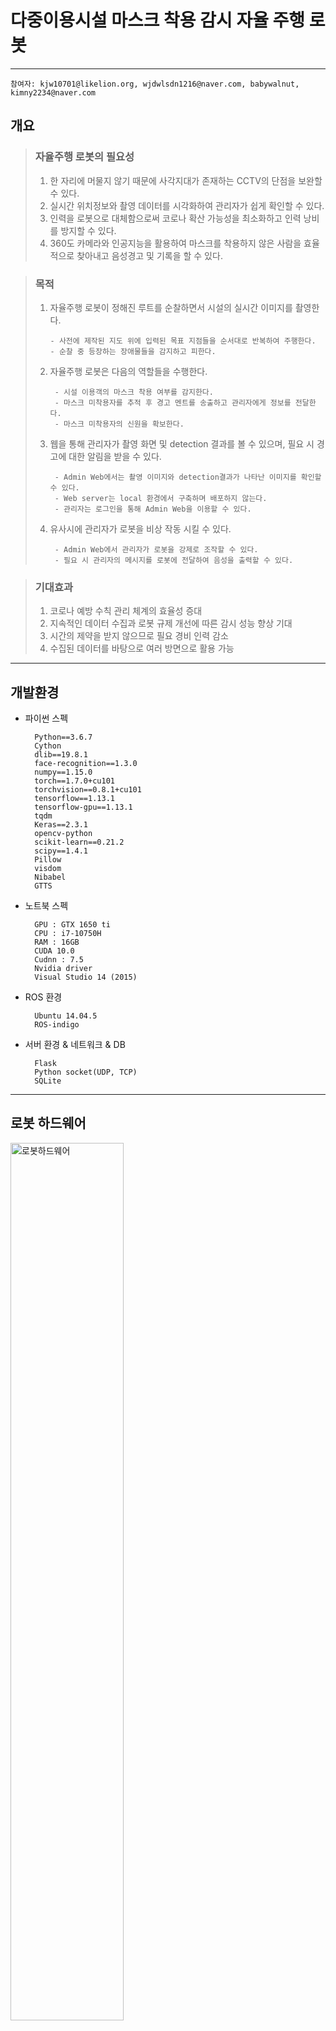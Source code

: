 # 다중이용시설 마스크 착용 감시 자율 주행 로봇

-------------------------------------------------------------------------------------------------------------------------
	참여자: kjw10701@likelion.org, wjdwlsdn1216@naver.com, babywalnut, kimny2234@naver.com

## 개요
> ### 자율주행 로봇의 필요성
> 1. 한 자리에 머물지 않기 때문에 사각지대가 존재하는 CCTV의 단점을 보완할 수 있다.
> 2. 실시간 위치정보와 촬영 데이터를 시각화하여 관리자가 쉽게 확인할 수 있다.
> 3. 인력을 로봇으로 대체함으로써 코로나 확산 가능성을 최소화하고 인력 낭비를 방지할 수 있다.
> 4. 360도 카메라와 인공지능을 활용하여 마스크를 착용하지 않은 사람을 효율적으로 찾아내고 음성경고 및 기록을 할 수 있다.


> ### 목적
> 1. 자율주행 로봇이 정해진 루트를 순찰하면서 시설의 실시간 이미지를 촬영한다.
>
>        - 사전에 제작된 지도 위에 입력된 목표 지점들을 순서대로 반복하여 주행한다.
>        - 순찰 중 등장하는 장애물들을 감지하고 피한다.
>
> 2. 자율주행 로봇은 다음의 역할들을 수행한다.
>
>         - 시설 이용객의 마스크 착용 여부를 감지한다.
>         - 마스크 미착용자를 추적 후 경고 멘트를 송출하고 관리자에게 정보를 전달한다.
>         - 마스크 미착용자의 신원을 확보한다.
>
> 3. 웹을 통해 관리자가 촬영 화면 및 detection 결과를 볼 수 있으며, 필요 시 경고에 대한 알림을 받을 수 있다.
>
>         - Admin Web에서는 촬영 이미지와 detection결과가 나타난 이미지를 확인할 수 있다.
>         - Web server는 local 환경에서 구축하며 배포하지 않는다.
>         - 관리자는 로그인을 통해 Admin Web을 이용할 수 있다.
>
> 4. 유사시에 관리자가 로봇을 비상 작동 시킬 수 있다.
>
>         - Admin Web에서 관리자가 로봇을 강제로 조작할 수 있다.
>         - 필요 시 관리자의 메시지를 로봇에 전달하여 음성을 출력할 수 있다.

>
> ### 기대효과
> 1. 코로나 예방 수칙 관리 체계의 효율성 증대
> 2. 지속적인 데이터 수집과 로봇 규제 개선에 따른 감시 성능 향상 기대
> 3. 시간의 제약을 받지 않으므로 필요 경비 인력 감소
> 4. 수집된 데이터를 바탕으로 여러 방면으로 활용 가능

----------------------------------------------------------------------------------------------------

## 개발환경

+ 파이썬 스펙

        Python==3.6.7
        Cython
        dlib==19.8.1
        face-recognition==1.3.0
        numpy==1.15.0
        torch==1.7.0+cu101
        torchvision==0.8.1+cu101
        tensorflow==1.13.1
        tensorflow-gpu==1.13.1
        tqdm
        Keras==2.3.1
        opencv-python
        scikit-learn==0.21.2
        scipy==1.4.1
        Pillow
        visdom
        Nibabel
        GTTS


+ 노트북 스펙

        GPU : GTX 1650 ti
        CPU : i7-10750H
        RAM : 16GB
        CUDA 10.0
        Cudnn : 7.5
        Nvidia driver
        Visual Studio 14 (2015)
        
+ ROS 환경

        Ubuntu 14.04.5
        ROS-indigo 
        
+ 서버 환경 & 네트워크 & DB

        Flask
        Python socket(UDP, TCP)
        SQLite

---------------------------------------------------------------------------------------------------------------------

## 로봇 하드웨어
<img src="/README_img/로봇하드웨어.PNG" width="60%" height="60%" title="로봇하드웨어" alt="로봇하드웨어"></img>    
 
---------------------------------------------------------------------------------------------------------------------

## 전체 시스템 디자인 
![Sytem_Design](/README_img/시스템디자인.PNG "시스템디자인")

---------------------------------------------------------------------------------------------------------------------

## 전체 프로세스 알고리즘
![전체프로세스](/README_img/전체프로세스.PNG "전체프로세스")

---------------------------------------------------------------------------------------------------------------------

## 파트 별 설명    
 1. [Panorama Camera](https://github.com/SW-H/Autonomous_Driving_Security_Robot/blob/main/README_hyperlink/PanoramaCamera.md)
 ---------------------------------------------------------------------------------------------------------------------
 2. AI model 
> 로봇에 장착된 카메라를 통해 수집된 이미지에서 목표한 기획에 맞게끔 자율주행 로봇의 움직임을 결정할 데이터를 도출하기 위해 다음과 같은 인공지능 모델들을 사용하였다.    
>  
>> + Mask Detection (YOLO v4) – Custom Data      
   파노라마 카메라로 수집한 이미지에서 마스크를 쓴 사람과 안 쓴 사람, 잘못 쓴 사람의 얼굴을 detection해내기 위한 CNN모델이다.   Kaggle에서 제공하는 VOC format의 Mask Detection Dataset을 convert2Yolo 툴을 이용해  YOLO에 맞는 데이터 형식으로 변환 후, Google Colab Pro 환경에서 직접 모델을 train시켜 weights값을 생성하였다.   이미지에서 마스크를 쓴 얼굴(with_mask), 마스크를 쓰지 않은 얼굴( without_mask), 마스크를 제대로 쓰지 않은 얼굴(mask_weared_incorrect)을 찾아낸다.               
   ![model_training](/README_img/model_training.PNG "model_training")    ↳ Colab Pro에서 진행한 model training이 완료된 화면과 이에 사용한 parameter   
   ![코드 실행 시 마스크 착용 여부에 따라 구분된 모습](/README_img/detecting_mask_nomask.PNG "코드 실행 시 마스크 착용 여부에 따라 구분된 모습")   ↳코드 실행 시 마스크 착용 여부에 따라 구분된 모습
>>
>>
>>
>>
>> + Person Detection (YOLO v4) – Coco Dataset   
    Mask detection model만으로는 사람의 뒷모습을 잡아내지 못하여 한번 포착한 마스크 미착용자를 지속적으로 tracking할수가 없다. 따라서 사진 촬영 각도에 상관없이 이미지에서 사람을 detection 해낼 필요가 있었다.   
	 Detection 성능의 향상을 위해 Mask detection과 별개의 모델을 사용하였으며, coco dataset으로 훈련된 모델에서 ‘person’  label만을 사용하였다. ![detection_result](/README_img/detection_result.PNG "Coco dataset을 이용해 train한 모델의 detection 결과 예시
")    ↳Coco dataset을 이용해 train한 모델의 detection 결과 예시
>>
>>
>>
>>
>> + Object Tracking (Deep-SORT) – Pretrained Model   
   앞에서 detection한 person의  bounding box를 tracking하는 모델이다. 수집된 이미지에서 person마다 각각의  label(track id)을 붙이고 tracking하기 위해 사용한다.![ObjectTracking](/README_img/ObjectTracking.PNG "Real-time으로 person detection & tracking 하는 모델 출력 예시")   ↳ Real-time으로 person detection & tracking 하는 모델 출력 예시
   사용하는 자율주행 로봇 및 카메라의 특성을 고려하여, 연속적으로 촬영한 이미지에서의 원활한 tracking을 위해 model의 hyper parameter들을 조정하였다.   (max_iou_distance = 0.7, max_cos_distance = 0.2)
>>
>>
>>
>>
>> + Face Recognition (dlib + face_recognition)   
   촬영된 이미지에서 Detection된 face를 database에 저장된 face들과 비교해서 개개인을 식별하고 등록되지 않은 face(unknown)를 색출하기 위해 사용한다. 계속해서 업데이트 되고있는 face_recognition api를 사용하며, 이는 전세계 사람들의 얼굴 데이터인 Labeled Faces in the Wild를 기준으로 99.38%의 정확도를 기록하였다.   ![dlib_and_face_recognition](/README_img/dlib_and_face_recognition.PNG "Face Recognition model 사용 예시")   ↳ Face Recognition model 사용 예시
>>
>>
>>
>>
>> + [PC1 Model Code](https://github.com/SW-H/Autonomous_Driving_Security_Robot/blob/main/README_hyperlink/PC1model_code.md)
>> 		+ [모델](https://github.com/SW-H/Autonomous_Driving_Security_Robot/tree/main/pc1_model)
 ---------------------------------------------------------------------------------------------------------------------
 3. ROS
>>
>> + 초기 세팅     
원격 제어를 위해 로봇과 같은 작업 환경 세팅을 위해 Ubuntu 14.04.5 와 ROS-indigo 설치 후 무선 인터넷을 이용하여 연결한다.   로봇내에 기존에는 OS ( ROS )만 설치되어 있었기에 프로젝트 내의 기능 구현을 위해 추가적으로 다양한 패키지 및 라이브러리가 필요했다. 그 목록은 다음과 같다.
>>>     	- actionlib, actionlib_msgs : 로봇의 순찰(patrolling) 기능 구현을 위해 필요하다. 정해진 범위 내에서 반복적으로 이동하고 이벤트 발생 시 제어(스케쥴링)와 운용에 필요한 메시지를 주고 받기 위해 필요한 패키지이다.   
>>>		- rosbridge  : ROS와 non-ROS간의 통신을 위한 패키지이다. 
>>>		- rospy : ROS는 C++로 이루어진 OS로, 이를 파이썬으로 활용하기 위한 패키지이다.
>>>		- sound_play : String을 입력해서 TTS를 실행시키기 위한 패키지이다.
>>>		- AMCL(Adaptive Monte Calro Localization) : 확률 기반으로 로봇 위치 파악을 위한 패키지이다.
>>>		- Base_local_planner : 평면상에서 로봇의 이동 궤적을 결정하고 구동하는 컨트롤러 패키지 이다. 
>>>		- rostopic : 현재 로봇에서 발행되는 데이터 (실시간 위치인 odometry데이터 등 ) 을 확인하기 위해 사용한다. 
>>>		- costmap_2d : 매핑 및 cost map 생성에 사용한다.
>>>		- fetch_navigation : rostopic으로 주행 거리 및 목표 지점 등을 가져와 주행명령을 출력한다.
>>>		- map_server : 3D모델의 2D평면도를 RVIZ에 출력하여 로봇의 이동 경로 등을 확인할 수 있다.
>>>		- Move_base :경로 계획, 장애물 회피, 로봇 주행 제어 등을 위한 노드를 추가한다.
>>>		- PCL(Point Cloud Library) : 다차원 포인트들을 나타내는데 사용되는 데이터 구조로 일반적으로 3차원 데이터를 나타내는데에 사용된다.
>>
>>
>> +  ROS 3D 시각화 툴 ( Rviz )    
로봇과 연동하여 로봇의 위치를 지도 상에서 시각화하고 로봇의 센서 정보, 이동 경로, 레이저 데이터 등을 표시한다. 다양한 기능 구현 및 작업 과정에서의 시각화를 위해 해당 도구를 사용한다.   ![rviz](/README_img/fetch_navigation%20rviz.PNG) ↳ 매핑된 지도를 불러와 Rviz상에 띄운 실행화면 
>>  
>> + 맵핑 ( mapping )    
로봇이 주행할 공간에 대한 지도를 만들기 위한 과정이다. 내부에서 사용될 맵의 정보를 담고 있는 yaml 파일과 이미지 파일인 pgm 파일로 저장된다.   <img src="https://github.com/SW-H/Autonomous_Driving_Security_Robot/blob/main/README_img/build_map.PNG" title="build_map" alt="build_map">    
↳ fetch_navigation 라이브러리 활용한 지도 매핑 과정 캡처 화면  ![map_and_costmap](/README_img/map_and_costmap.PNG)
>> +  ROS Navigation   
   관련 패키지에는 지도 작성을 위한 노드와 자율 주행을 위한 amcl, move_base 노드가 포함되어 있다.  amcl을 이용해 로봇의 위치를 지도 상에서 인식하고 원격으로 로봇을 조종한다. 이 때는 자동으로 장애물을 인식하여 피할 수 있도록 한다.
>> +  Patrolling   지정해준 범위내에서 반복적으로 순찰(patrolling)하고 도중에 나타나는 장애물은 2D Laser Sensor로 감지한다. 자율 주행 중에 마스크 미착용자 확인 등 여러 기능을 수행한다.   <img src="https://github.com/SW-H/Autonomous_Driving_Security_Robot/blob/main/README_img/patrolling.PNG" width="70%" height="70%" title="patrolling" alt="patrolling">  
>> ↳ patrolling 에 필요한 소스 코드 실행 화면      <img src="https://github.com/SW-H/Autonomous_Driving_Security_Robot/blob/main/README_img/patrolling_plan.PNG" width="70%" height="70%" title="patrolling_plan" alt="patrolling_plan">   
>>     ↳ 로봇의 patrolling과정을 맵에 띄운 화면. 이동 경로 계획 등이 포함된다. 
>> + [patrolling 소스코드 설명](https://github.com/SW-H/Autonomous_Driving_Security_Robot/blob/main/README_hyperlink/ROS_code.md)
 ---------------------------------------------------------------------------------------------------------------------


 4. 네트워크 & 서버 & DB
>> + Network : PC와 PC사이, PC와 Robot사이 데이터 전송은 websocket(UDP&TCP)을 사용한다.
>>>	- PC1에서 Main Server로 AI모델의 detection 및 tracking 결과를 TCP로 전송
>>>	- Robot(Freifgt100)에서 Main Server로 로봇의 실시간 위치를 TCP로 전송
>>>	- Main Server에서 Robot(Freight100)으로 로봇이 움직일 위치를 UDP로 전송
>>>	- Main Server에서 Robot(Freight100)으로 로봇이 음성으로 출력할 문구를 TCP로 전송
>> + Server
>>>  	- Main Server는 PC2의 host PC 환경에 Flask를 이용해 구축한다.
>>> 	- Flask에서 Main Server와 별도로 모델의 결과, 로봇 이동 명령, 로봇 위치 수신, 메시지 전송을 위한 별도의 서버를 운영한다.
>> + Database
>>>	- SQLite을 이용해 직원정보와 발생한 이슈에 대한 테이블을 생성한다.
>>>	- Known people의 사진과 알고리즘에서 전송된 사진은 Directory에 저장한다.
 ---------------------------------------------------------------------------------------------------------------------
 5. TTS
>>  경고메시지와 관리자의 메시지를 출력하기 위한 TTS API로 ROS sound_play 패키지를 사용하였다.
```python
rospy.init_node('say', anonymous=True)
soundhandle = SoundClient()
rospy.sleep(1)

voice = 'voice_kal_diphone'
volume = 1.0

if len(sys.argv) == 1:
    s = sys.stdin.read()
    else:
	s = sys.argv[1]

	if len(sys.argv) > 2:
	    voice = sys.argv[2]
	if len(sys.argv) > 3:
	    volume = float(sys.argv[3])

    rospy.loginfo('Saying: %s' % s)
    rospy.loginfo('Voice: %s' % voice)
    rospy.loginfo('Volume: %s' % volume)

    soundhandle.say(s, voice, volume)
```
↳ ROS에서 sound_play를 실행시키는 say.py 코드의 실행부분

 ---------------------------------------------------------------------------------------------------------------------


 6. [알고리즘 코드 ](https://github.com/SW-H/Autonomous_Driving_Security_Robot/blob/main/README_hyperlink/algorithm_code.md)
```python
#target selection
if state == 0:
    #nearest unmasked
    nearest_unmasked = []
    max_area = 0
    for mask in masks:
        if (mask[2] - mask[0]) * (mask[3] - mask[1]) >= max_area and mask[5]!=0:
            nearest_unmasked = mask
            max_area = (mask[2] - mask[0]) * (mask[3] - mask[1])
    #person match
    target = []
    target_id = -1
    if nearest_unmasked != [] and persons != []:
        for person in persons:
            if person[0] <= nearest_unmasked[0] and person[1] <= nearest_unmasked[1] and person[2] >= nearest_unmasked[2] and person[3] >= nearest_unmasked[3] and person[6] not in targets:
                target = person
                target_id = person[6]
                targets.append(target_id)
                state = 1
                img1_grab = np.array(ImageGrab.grab(square))
                img1_cvt = cv2.cvtColor(img1_grab, cv2.COLOR_BGR2RGB)
                break
```
↳ 주행중 마스크를 쓰지 않거나 부정확하게 쓴 인물을 발견하면 타겟으로 설정하고 촬영 사진을 저장한 후 인물을 트래킹하기 시작한다.
```python
if state == 1:
    found = False
    unmasked = True
    for person in persons:
        if person[6] == target_id: #find correct target_id
            theta = ((person[2]+person[0])/2) / (square[2]-square[0]) * math.pi / 180 - math.pi
            if person[3] <= (square[3]-square[1]) * 0.9: #not close enough
                global rob_loc
                rob_loc = [0,0,0]
                z = theta+rob_loc[2]
                x = rob_loc[0] + math.cos(z) * distance
                y = rob_loc[1] + math.cos(z) * distance
                sock.send(str([x,y,z]).encode()) #robot location send
            else: #close enough
                sock.send(str([5]).encode()) #TTS(마스크를 써주세요)
                img2_grab = np.array(ImageGrab.grab(square))
                img2_cvt = cv2.cvtColor(img2_grab, cv2.COLOR_BGR2RGB)
```
↳ 자율주행 로봇이 타겟 인물에 접근하였다고 판단하면 TTS로 음성 경고를 출력한다.
```python
                while delay_time < 10: #wait for 10seconds
                    delay_time = time.time() - TTS_time
 
                    if masked(masks,check): #check if masked or not
                        state = 0
                        unmasked = False
                        sock.send(str([6]).encode()) #TTS(감사합니다)
                        break
                if unmasked: #unmasked until the end
                    state = 0
                    img_name = frame_num
                    cv2.imwrite('./criminal/'+img_name+'.jpg',img2_cvt)
                    face_recognition('./criminal/'+img_name+'.jpg')
```
↳ 경고후 일정 시간 내에 마스크를 착용하면 감시를 멈추고, 마스크를 착용하지 않으면 사진 촬영 후 관리자에게 전송한다.

 ---------------------------------------------------------------------------------------------------------------------
 
 ## 웹 & 서비스
   Flask web frame work로 제작한  ROS 기반 로봇 컨트롤 및 관리 Web page
   다른페이지는 클릭할 시 접속이 가능하지만 유일하게 컨트롤 대시보드를 이용하기 위한 관리자 전용 로그인 기능하다.

 + #### Home & About us
 ![website_home](https://github.com/SW-H/Autonomous_Driving_Security_Robot/blob/main/README_img/website_home.png)
 ↳ about, team에 대한 페이지 전환과 controller, login, join 페이지로의 이동이 가능한 Main page이다.   
    
 ![website_about](https://github.com/SW-H/Autonomous_Driving_Security_Robot/blob/main/README_img/website_about.png)
 ↳ 로봇의 주기능 및 사용된 알고리즘에 대한 설명
    
 ![website_team_introduction](https://github.com/SW-H/Autonomous_Driving_Security_Robot/blob/main/README_img/website_team_introduction.png.jpg)
 ↳ 팀 소개
  
 + #### Controller Dashboard
 ![website_team_introduction](https://github.com/SW-H/Autonomous_Driving_Security_Robot/blob/main/README_img/website_dashboard.png)
 ↳ 실시간으로 로봇을 통한 Detection 결과를 영상으로 출력하고 로봇과의 연결상태 확인 및 컨트롤 가능한 page
     
        
	  
 ```python
var app = new Vue({
    el: '#app',
    // storing the state of the page
    data: {
        connected: false,
        ros: null,
        ws_address: 'ws://172.22.77.172:9090',
        logs: [],
        loading: false,
        topic: null,
        message: null,
    },
    
    // helper methods to connect to ROS
    methods: {
        connect: function() {
            this.loading = true
            this.ros = new ROSLIB.Ros({
                url: this.ws_address
            })
            this.ros.on('connection', () => {
                console.log(' - Connected!')
                this.logs.unshift((new Date()).toTimeString() + ' - Connected!')
                this.connected = true
                this.loading = false
            })
            this.ros.on('error', (error) => {
                console.log(` - Error: ${error}`)
                this.logs.unshift((new Date()).toTimeString() + ` - Error: ${error}`)
            })
            this.ros.on('close', () => {
                console.log(' - Disconnected!')
                this.logs.unshift((new Date()).toTimeString() + ' - Disconnected!')
                this.connected = false
                this.loading = false
            })
        },
        disconnect: function() {
            this.ros.close()
        },
```
↳ 웹소켓을 이용하여 js와 ROS를 직접 연결한다.

```python
setTopic: function() {
    this.topic = new ROSLIB.Topic({
        ros: this.ros,
        name: '/cmd_vel',
        messageType: 'geometry_msgs/Twist'
    })
},
forward: function() {
    this.message = new ROSLIB.Message({
        linear: { x: 1, y: 0, z: 0, },
        angular: { x: 0, y: 0, z: 0, },
    })
    this.setTopic()
    this.topic.publish(this.message)
},
stop: function() {
    this.message = new ROSLIB.Message({
        linear: { x: 0, y: 0, z: 0, },
        angular: { x: 0, y: 0, z: 0, },
    })
    this.setTopic()
    this.topic.publish(this.message)
},
backward: function() {
    this.message = new ROSLIB.Message({
        linear: { x: -1, y: 0, z: 0, },
        angular: { x: 0, y: 0, z: 0, },
   })
    this.setTopic()
    this.topic.publish(this.message)
},
turnLeft: function() {
    this.message = new ROSLIB.Message({
       linear: { x: 0, y: 0, z: 0, },
       angular: { x: 0, y: 0, z: 0.5, },
    })
    this.setTopic()
    this.topic.publish(this.message)
},
turnRight: function() {
    this.message = new ROSLIB.Message({
        linear: { x: 0, y: 0, z: 0, },
        angular: { x: 0, y: 0, z: -0.5, },
    })
    this.setTopic()
    this.topic.publish(this.message)
},
```
↳ 웹페이지상에서 관리자가 로봇을 수동으로 조종할 수 있도록 컨트롤 명령을 js를 통하여 ros에 직접 전달한다.
     
      
      
+ ####  Member Management & Authentication administrator
   
```python
@app.route('/register', methods=['GET', 'POST'])
def register():
    if current_user.is_authenticated:
        return redirect(url_for('home'))
    form = RegistrationForm()
    if form.validate_on_submit():
        hashed_password = bcrypt.generate_password_hash(form.password.data).decode('utf-8')
        user = User(username=form.username.data, email=form.email.data, password=hashed_password)
        db.session.add(user)
        db.session.commit()
        flash('Your account has been created! You are now able to log in ', 'success')
        return redirect(url_for('login'))
    return render_template('register.html', title='Register', form=form)
 
)
 
def save_picture(form_picture):
    random_hex=secrets.token_hex(8)
    _, f_ext = os.path.splitext(form_picture.filename)
    picture_fn = random_hex + f_ext
    picture_path = os.path.join(app.root_path, 'static/profile_pics', picture_fn)
    form_picture.save(picture_path)
 
    return picture_fn
 
@app.route("/account", methods=['GET','POST'])
@login_required
def account():
    form =UpdateAccountForm()
    if form.validate_on_submit():
        if form.picture.data:
            picture_file = save_picture(form.picture.data)
            current_user.image_file = picture_file
        current_user.username = form.username.data
        current_user.email = form.email.data
        db.session.commit()
        flash('Your account has been updated!', 'success')
        return redirect(url_for('account'))
    elif request.method=='GET':
        form.username.data=current_user.username
        form.email.data=current_user.email
    image_file = url_for('static', filename='profile_pics/' + current_user.image_file)
    return render_template('account.html', title='Account', image_file=image_file, form = form)
 ```
 ↳ 로봇을 운용하는 기관 직원 및 웹페이지 회원의 정보(사진, 인적사항)을 웹페이지에서 수정하여 바로 Database에 반영한다.
 
```python
@login_manager.user_loader
def load_user(user_id):
    return User.query.get(int(user_id))
 
class User(db.Model, UserMixin):
    id = db.Column(db.Integer, primary_key = True)
    username = db.Column(db.String(20), unique=True, nullable=False)
    email = db.Column(db.String(120), unique=True, nullable=False)
    image_file = db.Column(db.String(20), nullable=False, default= 'default.jpg')
    password = db.Column(db.String(60), nullable=False)
    posts = db.relationship('Post', backref='author', lazy=True)
 
    def __repr__(self):
        return f"User('{self.username}','{self.email}','{self.image_file}')"
 
 
class Post(db.Model):
    id = db.Column(db.Integer, primary_key = True)
    title = db.Column(db.String(100), nullable=False)
    date_history = db.Column(db.DateTime, nullable=False, default=datetime.utcnow)
    content = db.Column(db.Text, nullable=False)
    user_id = db.Column(db.Integer, db.ForeignKey('user.id'), nullable= False)
 
    def __repr__(self):
        return f"Post('{self.title}','{self.date_history}')"
```
 ↳ 신분 확인을 위한 로봇을 운용하는 기관의 직원정보와 로봇이 탐지한 이슈를 database에 저장한다. 
 
```python
@app.route('/model_result')
def model_result():
    global detection_result
    serverSocket = socket(AF_INET, SOCK_STREAM)
    serverSocket.bind((TCP_IP,TCP_PORT))
    serverSocket.listen(0)
    connectionSocket, _ = serverSocket.accept()
    while True:
        data = connectionSocket.recv(8192)
        detection_result = data.decode()
        connectionSocket.send('success'.encode())
        serverSocket.close()
    return "model_result"
	↳ AI Model로부터 detection 및 tracking 결과를 websocket으로 받아오는 model_result 페이지
 
@app.route('/ordering')
def ordering():
```
↳ AI model의 결과 데이터를 기반으로  로봇의 다음 움직임을 알고리즘으로 판단하여  로봇에 websocket으로 전달하는 ordering 페이지, 코드 내용은 위의 알고리즘 코드와 같다.
 
```python
@app.route('/robot_location')
def robot_location():
    global rob_loc
    serverSocket = socket(AF_INET, SOCK_STREAM)
    serverSocket.bind((TCP_IP_LOC,TCP_PORT_LOC))
    serverSocket.listen(0)
    connectionSocket, _ = serverSocket.accept()
   
    while True:
        data = connectionSocket.recv(8192)
        rob_loc = eval(data.decode())
        print(rob_loc)
        connectionSocket.send('success'.encode())
        serverSocket.close()
    return "rob_loc"
```
↳ 저장된 Map 위에서 로봇의 현재 절대좌표를 websocket으로 실시간으로 받아오는 robot_location 페이지
 
```python
@app.route('/video_feed')
def video_feed():
    redirect(url_for('ordering'))
    square = (348,194,1493,660)
    return Response(gen_bboxed_frames(square),
                    mimetype='multipart/x-mixed-replace; boundary=frame')
```
↳ 파노라마 카메라로 촬영한 이미지를 전용 소프트웨어를 거쳐 real-time video형식으로 flask로 가져오는 video_feed 페이지

 ---------------------------------------------------------------------------------------------------------------------
 
 ## 프로젝트 결과

 ![res](/README_img/res.PNG)

------------------------------------------------------------------------------------------------------------------------

## 향후 발전가능성 
 + 공사현장, 의료시설, 실험실, 롤러장 등에서의 안전장비 착용여부 점검(실외라면 오토바이나 자전거)
 + pose estimation을 사용했으므로 위험행동 감지를 통해 경비 기능이 가능
 + 포스트 코로나 시대에도 unknown에 대한 방범 기능으로서 사용 가능
 + 현재 프로세스를 드론에 적용시킨다면 농업 등 다른 산업 분야에 적용 가능

